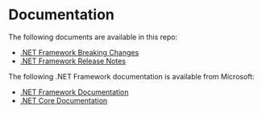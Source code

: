 # Documentation

The following documents are available in this repo:

- [.NET Framework Breaking Changes](compatibility/README.md)
- [.NET Framework Release Notes](../releases/README.md)

The following .NET Framework documentation is available from Microsoft:

- [.NET Framework Documentation](https://docs.microsoft.com/dotnet/articles/framework/)
- [.NET Core Documentation](https://docs.microsoft.com/dotnet/articles/core/)
